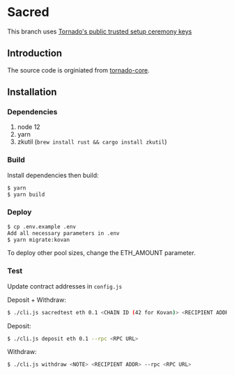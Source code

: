 # Sacred

This branch uses [Tornado's public trusted setup ceremony keys](https://github.com/tornadocash/tornado-core/releases/tag/v2.1)

## Introduction

The source code is orginiated from [tornado-core](https://github.com/tornadocash/tornado-core).

## Installation

### Dependencies

1. node 12
2. yarn
3. zkutil (`brew install rust && cargo install zkutil`)

### Build
Install dependencies then build:
```bash
$ yarn
$ yarn build
```

### Deploy
```bash
$ cp .env.example .env
Add all necessary parameters in .env
$ yarn migrate:kovan
```
To deploy other pool sizes, change the ETH_AMOUNT parameter.

### Test

Update contract addresses in `config.js`

Deposit + Withdraw:
```bash
$ ./cli.js sacredtest eth 0.1 <CHAIN ID (42 for Kovan)> <RECIPIENT ADDR> --rpc <RPC URL>
```

Deposit:
```bash
$ ./cli.js deposit eth 0.1 --rpc <RPC URL>
```

Withdraw:
```bash
$ ./cli.js withdraw <NOTE> <RECIPIENT ADDR> --rpc <RPC URL>
```
